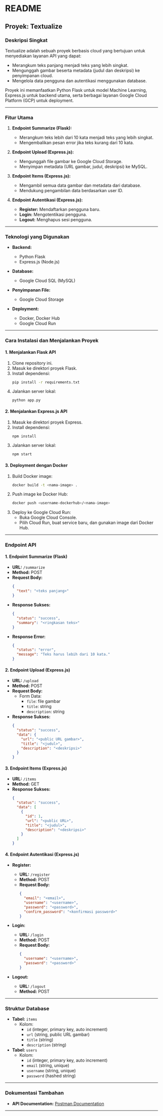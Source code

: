 # README

## **Proyek: Textualize**

### **Deskripsi Singkat**
Textualize adalah sebuah proyek berbasis cloud yang bertujuan untuk menyediakan layanan API yang dapat:
- Merangkum teks panjang menjadi teks yang lebih singkat.
- Mengunggah gambar beserta metadata (judul dan deskripsi) ke penyimpanan cloud.
- Mengelola data pengguna dan autentikasi menggunakan database.

Proyek ini memanfaatkan Python Flask untuk model Machine Learning, Express.js untuk backend utama, serta berbagai layanan Google Cloud Platform (GCP) untuk deployment.

---

### **Fitur Utama**
1. **Endpoint Summarize (Flask):**
   - Merangkum teks lebih dari 10 kata menjadi teks yang lebih singkat.
   - Mengembalikan pesan error jika teks kurang dari 10 kata.

2. **Endpoint Upload (Express.js):**
   - Mengunggah file gambar ke Google Cloud Storage.
   - Menyimpan metadata (URL gambar, judul, deskripsi) ke MySQL.

3. **Endpoint Items (Express.js):**
   - Mengambil semua data gambar dan metadata dari database.
   - Mendukung pengambilan data berdasarkan user ID.

4. **Endpoint Autentikasi (Express.js):**
   - **Register:** Mendaftarkan pengguna baru.
   - **Login:** Mengotentikasi pengguna.
   - **Logout:** Menghapus sesi pengguna.

---

### **Teknologi yang Digunakan**
- **Backend:**
  - Python Flask
  - Express.js (Node.js)

- **Database:**
  - Google Cloud SQL (MySQL)

- **Penyimpanan File:**
  - Google Cloud Storage

- **Deployment:**
  - Docker, Docker Hub
  - Google Cloud Run

---

### **Cara Instalasi dan Menjalankan Proyek**

#### **1. Menjalankan Flask API**
1. Clone repository ini.
2. Masuk ke direktori proyek Flask.
3. Install dependensi:
   ```bash
   pip install -r requirements.txt
   ```
4. Jalankan server lokal:
   ```bash
   python app.py
   ```

#### **2. Menjalankan Express.js API**
1. Masuk ke direktori proyek Express.
2. Install dependensi:
   ```bash
   npm install
   ```
3. Jalankan server lokal:
   ```bash
   npm start
   ```

#### **3. Deployment dengan Docker**
1. Build Docker image:
   ```bash
   docker build -t <nama-image> .
   ```
2. Push image ke Docker Hub:
   ```bash
   docker push <username-dockerhub>/<nama-image>
   ```
3. Deploy ke Google Cloud Run:
   - Buka Google Cloud Console.
   - Pilih Cloud Run, buat service baru, dan gunakan image dari Docker Hub.

---

### **Endpoint API**

#### **1. Endpoint Summarize (Flask)**
- **URL:** `/summarize`
- **Method:** POST
- **Request Body:**
  ```json
  {
    "text": "<teks panjang>"
  }
  ```
- **Response Sukses:**
  ```json
  {
    "status": "success",
    "summary": "<ringkasan teks>"
  }
  ```
- **Response Error:**
  ```json
  {
    "status": "error",
    "message": "Teks harus lebih dari 10 kata."
  }
  ```

#### **2. Endpoint Upload (Express.js)**
- **URL:** `/upload`
- **Method:** POST
- **Request Body:**
  - Form Data:
    - `file`: file gambar
    - `title`: string
    - `description`: string
- **Response Sukses:**
  ```json
  {
    "status": "success",
    "data": {
      "url": "<public URL gambar>",
      "title": "<judul>",
      "description": "<deskripsi>"
    }
  }
  ```

#### **3. Endpoint Items (Express.js)**
- **URL:** `/items`
- **Method:** GET
- **Response Sukses:**
  ```json
  {
    "status": "success",
    "data": [
      {
        "id": 1,
        "url": "<public URL>",
        "title": "<judul>",
        "description": "<deskripsi>"
      }
    ]
  }
  ```

#### **4. Endpoint Autentikasi (Express.js)**
- **Register:**
  - **URL:** `/register`
  - **Method:** POST
  - **Request Body:**
    ```json
    {
      "email": "<email>",
      "username": "<username>",
      "password": "<password>",
      "confirm_password": "<konfirmasi password>"
    }
    ```

- **Login:**
  - **URL:** `/login`
  - **Method:** POST
  - **Request Body:**
    ```json
    {
      "username": "<username>",
      "password": "<password>"
    }
    ```

- **Logout:**
  - **URL:** `/logout`
  - **Method:** POST

---

### **Struktur Database**
- **Tabel:** `items`
  - Kolom:
    - `id` (integer, primary key, auto increment)
    - `url` (string, public URL gambar)
    - `title` (string)
    - `description` (string)
- **Tabel:** `users`
  - Kolom:
    - `id` (integer, primary key, auto increment)
    - `email` (string, unique)
    - `username` (string, unique)
    - `password` (hashed string)

---

### **Dokumentasi Tambahan**
- **API Documentation:** [Postman Documentation](https://documenter.getpostman.com/view/27063468/2sAYBbepKT)

---